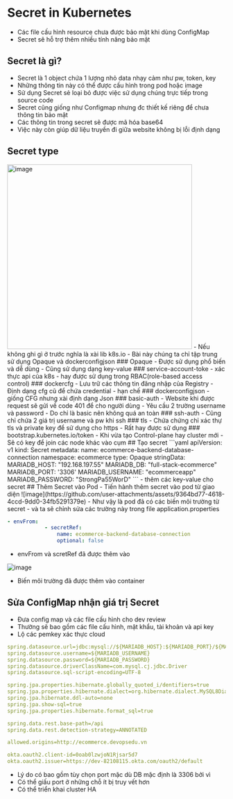 # Secret in Kubernetes
- Các file cấu hình resource chưa được bảo mật khi dùng ConfigMap
- Secret sẽ hỗ trợ thêm nhiều tính năng bảo mật

## Secret là gì?
- Secret là 1 object chứa 1 lượng nhỏ data nhạy cảm như pw, token, key
- Những thông tin này có thể được cấu hình trong pod hoặc image
- Sử dụng Secret sẻ loại bỏ được việc sử dụng chúng trực tiếp trong source code
- Secret cũng giống như Configmap nhưng đc thiết kế riêng để chưa thông tin bảo mật
- Các thông tin trong secret sẽ được mã hóa base64
- Việc này còn giúp dữ liệu truyền đi giữa website không bị lỗi định dạng
## Secret type
<img width="426" alt="image" src="https://github.com/user-attachments/assets/8d9b6f86-efef-4545-8fa7-804a6f96c340">
- Nếu không ghi gì ở trước nghĩa là xài lib k8s.io
- Bài này chúng ta chỉ tập trung sử dụng Opaque và dockerconfigjson
### Opaque
- Được sử dụng phổ biến và dễ dùng
- Cũng sử dụng dạng key-value
### service-account-toke
- xác thực api của k8s
- hay được sử dụng trong RBAC(role-based access control)
### dockercfg
- Lưu trữ các thông tin đăng nhập của Registry
- Định dạng cfg cũ để chứa credential
- hạn chế 
### dockerconfigjson
- giống CFG nhưng xài định dạng Json
### basic-auth
- Website khi được request sẽ gửi về code 401 để cho người dùng
- Yêu cầu 2 trường username và password
- Do chỉ là basic nên không quá an toàn
### ssh-auth
- Cũng chỉ chứa 2 giá trị username và pw khi ssh
### tls
- Chứa chứng chỉ xác thự tls và private key để sử dụng cho https
- Rất hay được sử dụng
### bootstrap.kubernetes.io/token
- Khi vừa tạo Control-plane hay cluster mới
- Sẽ có key để join các node khác vào cụm
## Tạo secret
```yaml
apiVersion: v1
kind: Secret
metadata:
  name: ecommerce-backend-database-connection
  namespace: ecommerce
type: Opaque
stringData:
  MARIADB_HOST: "192.168.197.55"
  MARIADB_DB: "full-stack-ecommerce"
  MARIADB_PORT: '3306'
  MARIADB_USERNAME: "ecommerceapp"
  MARIADB_PASSWORD: "StrongPa55WorD"
```
- thêm các key-value cho secret
## Thêm Secret vào Pod
- Tiến hành thêm secret vào pod từ giao diện
![image](https://github.com/user-attachments/assets/9364bd77-4618-4ccd-9dd0-34fb5291379e)
- Như vậy là pod đã có các biến môi trường từ secret
- và ta sẽ chỉnh sửa các trường này trong file application.properties 

```yaml
- envFrom:
            - secretRef:
                name: ecommerce-backend-database-connection
                optional: false
```
- envFrom và scretRef đã được thêm vào

![image](https://github.com/user-attachments/assets/7814b873-9746-4e28-a60d-bf82372bf8de)
- Biến môi trường đã được thêm vào container
## Sửa ConfigMap nhận giá trị Secret
- Đưa config map và các file cấu hình cho dev review
- Thường sẽ bao gồm các file cấu hình, mật khẩu, tài khoản và api key
- Lộ các pemkey xác thực cloud

```yaml
spring.datasource.url=jdbc:mysql://${MARIADB_HOST}:${MARIADB_PORT}/${MARIADB_DB}
spring.datasource.username=${MARIADB_USERNAME}
spring.datasource.password=${MARIADB_PASSWORD}
spring.datasource.driverClassName=com.mysql.cj.jdbc.Driver
spring.datasource.sql-script-encoding=UTF-8

spring.jpa.properties.hibernate.globally_quoted_i/dentifiers=true
spring.jpa.properties.hibernate.dialect=org.hibernate.dialect.MySQL8Dialect
spring.jpa.hibernate.ddl-auto=none
spring.jpa.show-sql=true
spring.jpa.properties.hibernate.format_sql=true

spring.data.rest.base-path=/api
spring.data.rest.detection-strategy=ANNOTATED

allowed.origins=http://ecommerce.devopsedu.vn

okta.oauth2.client-id=0oab0lzwjoN1Rjsar5d7
okta.oauth2.issuer=https://dev-82108115.okta.com/oauth2/default
```

- Lý do có bao gồm tùy chọn port mặc dù DB mặc định là 3306 bởi vì
- Có thể giấu port ở những chỗ ít bị truy vết hơn
- Có thể triển khai cluster HA
